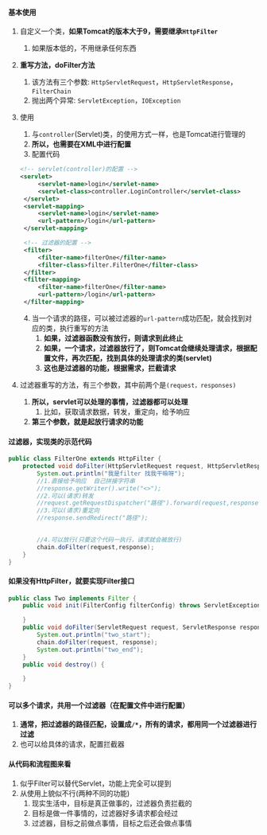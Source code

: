 
#### 基本使用
1. 自定义一个类，**如果Tomcat的版本大于9，需要继承`HttpFilter`**
   1. 如果版本低的，不用继承任何东西
2. **重写方法，doFilter方法**
   1. 该方法有三个参数: `HttpServletRequest`，`HttpServletResponse`，`FilterChain`
   2. 抛出两个异常: `ServletException`，`IOException`
3. 使用
   1. 与`controller`(Servlet)类，的使用方式一样，也是Tomcat进行管理的
   2. **所以，也需要在XML中进行配置**
   3. 配置代码
   ```xml
   <!-- servlet(controller)的配置 -->
   <servlet>
        <servlet-name>login</servlet-name>
        <servlet-class>controller.LoginController</servlet-class>
    </servlet>
    <servlet-mapping>
        <servlet-name>login</servlet-name>
        <url-pattern>/login</url-pattern>
    </servlet-mapping>

    <!-- 过滤器的配置 -->
    <filter>
        <filter-name>filterOne</filter-name>
        <filter-class>filter.FilterOne</filter-class>
    </filter>
    <filter-mapping>
        <filter-name>filterOne</filter-name>
        <url-pattern>/login</url-pattern>
    </filter-mapping>
   ```
   4. 当一个请求的路径，可以被过滤器的`url-pattern`成功匹配，就会找到对应的类，执行重写的方法
      1. **如果，过滤器函数没有放行，则请求到此终止**
	  2. **如果，一个请求，过滤器放行了，则Tomcat会继续处理请求，根据配置文件，再次匹配，找到具体的处理请求的类(servlet)**
      3. **这也是过滤器的功能，根据需求，拦截请求**

4. 过滤器重写的方法，有三个参数，其中前两个是`(request，responses)`
   1. **所以，servlet可以处理的事情，过滤器都可以处理**
      1. 比如，获取请求数据，转发，重定向，给予响应
   2. **第三个参数，就是起放行请求的功能**



#### 过滤器，实现类的示范代码
```java
public class FilterOne extends HttpFilter {
    protected void doFilter(HttpServletRequest request, HttpServletResponse response, FilterChain chain) throws IOException, ServletException {
        System.out.println("我是filter 找我干嘛呀");
        //1.直接给予响应  自己拼接字符串
        //response.getWriter().write("<>");
        //2.可以(请求)转发
        //request.getRequestDispatcher("路径").forward(request,response);
        //3.可以(请求)重定向
        //response.sendRedirect("路径");

        
        //4.可以放行(只要这个代码一执行，请求就会被放行)
        chain.doFilter(request,response);
    }
}
```



#### 如果没有HttpFilter，就要实现Filter接口
```java
public class Two implements Filter {
    public void init(FilterConfig filterConfig) throws ServletException {

    }
    public void doFilter(ServletRequest request, ServletResponse response, FilterChain chain) throws IOException, ServletException {
        System.out.println("two_start");
        chain.doFilter(request, response);
        System.out.println("two_end");
    }
    public void destroy() {

    }
}
```





#### 可以多个请求，共用一个过滤器（在配置文件中进行配置）
1. **通常，把过滤器的路径匹配，设置成`/*`，所有的请求，都用同一个过滤器进行过滤**
2. 也可以给具体的请求，配置拦截器



#### 从代码和流程图来看
1. 似乎Filter可以替代Servlet，功能上完全可以提到
2. 从使用上貌似不行(两种不同的功能)
   1. 现实生活中，目标是真正做事的，过滤器负责拦截的
   2. 目标是做一件事情的，过滤器好多请求都会经过
   3. 过滤器，目标之前做点事情，目标之后还会做点事情
	






